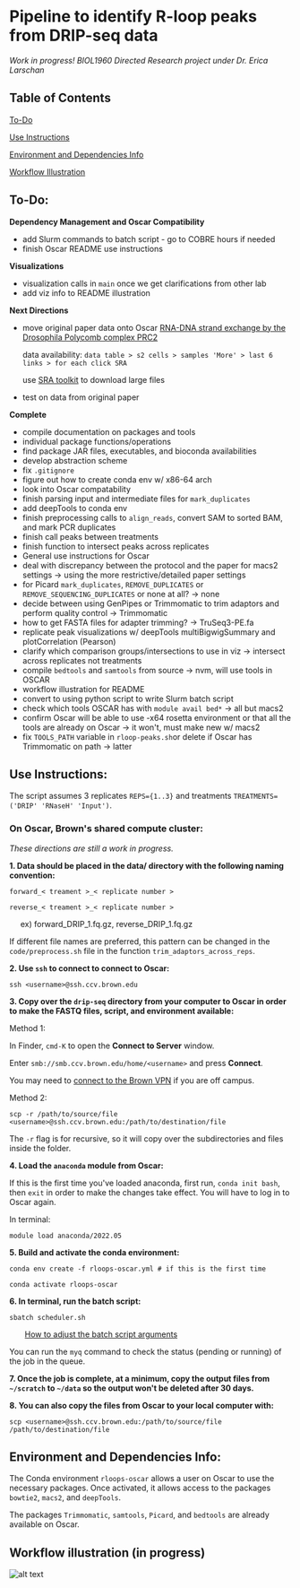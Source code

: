# Pipeline to identify R-loop peaks from DRIP-seq data

*Work in progress! BIOL1960 Directed Research project under Dr. Erica Larschan*
## Table of Contents

[To-Do](https://github.com/corinnt/dripseq-peaks#to-do)

[Use Instructions](https://github.com/corinnt/dripseq-peaks#use-instructions)

[Environment and Dependencies Info](https://github.com/corinnt/dripseq-peaks#environment-and-dependencies-info)

[Workflow Illustration](https://github.com/corinnt/dripseq-peaks#workflow-illustration-in-progress)


## To-Do:

**Dependency Management and Oscar Compatibility**
- add Slurm commands to batch script - go to COBRE hours if needed
- finish Oscar README use instructions

**Visualizations**
- visualization calls in `main` once we get clarifications from other lab
- add viz info to README illustration

**Next Directions**
- move original paper data onto Oscar [RNA-DNA strand exchange by the Drosophila Polycomb complex PRC2](https://www.nature.com/articles/s41467-020-15609-x)

    data availability: `data table > s2 cells > samples 'More' > last 6 links > for each click SRA`
    
    use [SRA toolkit](https://github.com/ncbi/sra-tools/wiki/HowTo:-fasterq-dump) to download large files 

- test on data from original paper 


**Complete**
- compile documentation on packages and tools
- individual package functions/operations
- find package JAR files, executables, and bioconda availabilities
- develop abstraction scheme
- fix `.gitignore`
- figure out how to create conda env w/ x86-64 arch 
- look into Oscar compatability
- finish parsing input and intermediate files for `mark_duplicates`
- add deepTools to conda env
- finish preprocessing calls to `align_reads`, convert SAM to sorted BAM, and mark PCR duplicates
- finish call peaks between treatments
- finish function to intersect peaks across replicates
- General use instructions for Oscar
- deal with discrepancy between the protocol and the paper for macs2 settings -> using the more restrictive/detailed paper settings
- for Picard `mark_duplicates`, `REMOVE_DUPLICATES` or `REMOVE_SEQUENCING_DUPLICATES` or none at all? -> none
- decide between using GenPipes or Trimmomatic to trim adaptors and perform quality control -> Trimmomatic 
- how to get FASTA files for adapter trimming? -> TruSeq3-PE.fa
- replicate peak visualizations w/ deepTools multiBigwigSummary and plotCorrelation (Pearson)
- clarify which comparison groups/intersections to use in viz -> intersect across replicates not treatments
- compile `bedtools` and `samtools` from source -> nvm, will use tools in OSCAR
- workflow illustration for README
- convert to using python script to write Slurm batch script
- check which tools OSCAR has with `module avail bed*` -> all but macs2
- confirm Oscar will be able to use -x64 rosetta environment or that all the tools are already on Oscar  -> it won't, must make new w/ macs2
- fix `TOOLS_PATH` variable in `rloop-peaks.sh`or delete if Oscar has Trimmomatic on path -> latter


## Use Instructions:
The script assumes 3 replicates `REPS={1..3}` and treatments `TREATMENTS=('DRIP' 'RNaseH' 'Input')`. 

### On Oscar, Brown's shared compute cluster:

*These directions are still a work in progress.*

**1. Data should be placed in the data/ directory with the following naming convention:**

    forward_< treament >_< replicate number >

    reverse_< treament >_< replicate number >

&nbsp;&nbsp;&nbsp;&nbsp; ex) forward_DRIP_1.fq.gz, reverse_DRIP_1.fq.gz

If different file names are preferred, this pattern can be changed in the `code/preprocess.sh` file in the function `trim_adaptors_across_reps`. 

**2. Use `ssh` to connect to connect to Oscar:**
<!--- Make code --->
    ssh <username>@ssh.ccv.brown.edu

**3. Copy over the `drip-seq` directory from your computer to Oscar in order to make the FASTQ files, script, and environment available:**

Method 1:

In Finder, `cmd-K` to open the **Connect to Server** window.

Enter `smb://smb.ccv.brown.edu/home/<username>` and press **Connect**.

You may need to [connect to the Brown VPN](https://docs.ccv.brown.edu/oscar/connecting-to-oscar/cifs) if you are off campus. 

Method 2:
<!--- Make code --->
    scp -r /path/to/source/file <username>@ssh.ccv.brown.edu:/path/to/destination/file

The `-r` flag is for recursive, so it will copy over the subdirectories and files inside the folder.

**4. Load the `anaconda` module from Oscar:**

If this is the first time you've loaded anaconda, first run, `conda init bash`, then `exit` in order to make the changes take effect. You will have to log in to Oscar again.

In terminal:
<!--- This might be module load anaconda/3-5.2.0 if this (recommended) version doesn't work --->
    module load anaconda/2022.05 

**5. Build and activate the conda environment:**
<!--- Make code --->
    conda env create -f rloops-oscar.yml # if this is the first time 

    conda activate rloops-oscar

**6. In terminal, run the batch script:**
<!--- Make code --->
    sbatch scheduler.sh

&nbsp;&nbsp;&nbsp;&nbsp;&nbsp;&nbsp; [How to adjust the batch script arguments](https://docs.ccv.brown.edu/oscar/submitting-jobs/batch)

You can run the `myq` command to check the status (pending or running) of the job in the queue.

**7. Once the job is complete, at a minimum, copy the output files from `~/scratch` to `~/data` so the output won't be deleted after 30 days.**

**8. You can also copy the files from Oscar to your local computer with:**
<!--- Make code --->
    scp <username>@ssh.ccv.brown.edu:/path/to/source/file /path/to/destination/file

## Environment and Dependencies Info:

The Conda environment `rloops-oscar` allows a user on Oscar to use the necessary packages. 
Once activated, it allows access to the packages `bowtie2`, `macs2`, and `deepTools`.

The packages `Trimmomatic`, `samtools`, `Picard`, and `bedtools` are already available on Oscar. 

## Workflow illustration (in progress)

![alt text](workflow-illustration.png?raw=true)